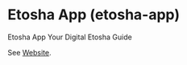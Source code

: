 # Etosha App (etosha-app)

Etosha App Your Digital Etosha Guide

<!-- ## Install the dependencies
```bash
yarn
```

### To build the webpage including redirects:
'''bash
npm run build
'''


### Start the app in development mode (hot-code reloading, error reporting, etc.)
```bash
quasar dev
```

### Lint the files
```bash
yarn run lint
```

### Build the app for production
```bash
quasar build
``` -->

<!-- ### Customize the configuration -->
See [Website](https://etosha-app.vercel.app).
